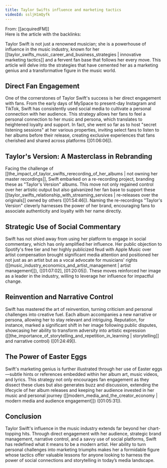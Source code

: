```yaml
---
title: Taylor Swifts influence and marketing tactics
videoId: ssljH1mQyfk
---
```


From: [[acquiredFM]] <br/> 
Here is the article with the backlinks:

Taylor Swift is not just a renowned musician; she is a powerhouse of influence in the music industry, known for her [[taylor_swifts_music_career_and_business_strategies | innovative marketing tactics]] and a fervent fan base that follows her every move. This article will delve into the strategies that have cemented her as a marketing genius and a transformative figure in the music world.

## Direct Fan Engagement

One of the cornerstones of Taylor Swift's success is her direct engagement with fans. From the early days of MySpace to present-day Instagram and TikTok, Swift has consistently used social media to cultivate a personal connection with her audience. This strategy allows her fans to feel a personal connection to her music and persona, which translates to heightened loyalty and support. In fact, she went so far as to host "secret listening sessions" at her various properties, inviting select fans to listen to her albums before their release, creating exclusive experiences that fans cherished and shared across platforms (<a class="yt-timestamp" data-t="01:06:06">[01:06:06]</a>).

## Taylor's Version: A Masterclass in Rebranding

Facing the challenge of [[the_impact_of_taylor_swifts_rerecording_of_her_albums | not owning her master recordings]], Swift embarked on a re-recording project, branding these as "Taylor's Version" albums. This move not only regained control over her artistic output but also galvanized her fan base to support these [[taylor_swifts_relationship_with_streaming_services | re-releases over the originals]] owned by others (<a class="yt-timestamp" data-t="01:54:46">[01:54:46]</a>). Naming the re-recordings "Taylor's Version" cleverly harnesses the power of her brand, encouraging fans to associate authenticity and loyalty with her name directly.

## Strategic Use of Social Commentary

Swift has not shied away from using her platform to engage in social commentary, which has only amplified her influence. Her public objection to Spotify's free tier and her highly publicized feud with Apple Music over artist compensation brought significant media attention and positioned her not just as an artist but as a vocal advocate for musicians' rights ([[music_industry_economics_and_artist_management | artist management]]), (<a class="yt-timestamp" data-t="01:07:02">[01:07:02]</a>, <a class="yt-timestamp" data-t="01:20:05">[01:20:05]</a>). These moves reinforced her image as a leader in the industry, willing to leverage her influence for impactful change.

## Reinvention and Narrative Control

Swift has mastered the art of reinvention, turning criticism and personal challenges into creative fuel. Each album accompanies a new narrative or persona, allowing her to stay relevant and intriguing. Reputation, for instance, marked a significant shift in her image following public disputes, showcasing her ability to transform adversity into artistic expression ([[the_importance_of_storytelling_and_repetition_in_learning | storytelling]] and narrative control) (<a class="yt-timestamp" data-t="01:24:49">[01:24:49]</a>).

## The Power of Easter Eggs

Swift's marketing genius is further illustrated through her use of Easter eggs—subtle hints or references embedded within her album art, music videos, and lyrics. This strategy not only encourages fan engagement as they dissect these clues but also generates buzz and discussion, extending the lifecycle of her album releases and keeping her audience invested in her music and personal journey ([[modern_media_and_the_creator_economy | modern media and audience engagement]]) (<a class="yt-timestamp" data-t="01:05:31">[01:05:31]</a>).

## Conclusion

Taylor Swift's influence in the music industry extends far beyond her chart-topping hits. Through direct engagement with her audience, strategic brand management, narrative control, and a savvy use of social platforms, Swift has redefined what it means to be a modern artist. Her ability to turn personal challenges into marketing triumphs makes her a formidable figure whose tactics offer valuable lessons for anyone looking to harness the power of social connections and storytelling in today’s media landscape.